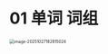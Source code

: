 # 01 单词 词组

<img src="https://cvp.oss-cn-shanghai.aliyuncs.com/202510271828113.png" alt="image-20251027182815024" style="zoom:50%;" />
